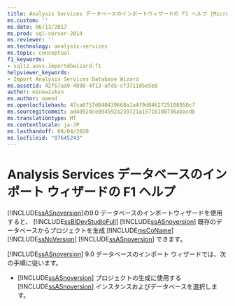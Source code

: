 ```yaml
---
title: Analysis Services データベースのインポートウィザードの F1 ヘルプ |Microsoft Docs
ms.custom: ''
ms.date: 06/13/2017
ms.prod: sql-server-2014
ms.reviewer: ''
ms.technology: analysis-services
ms.topic: conceptual
f1_keywords:
- sql12.asvs.importdbwizard.f1
helpviewer_keywords:
- Import Analysis Services Database Wizard
ms.assetid: 42f67aa9-4898-4f13-afd5-cf3711d5e5e0
author: minewiskan
ms.author: owend
ms.openlocfilehash: 47ca0757d840439668a1a4f9d0462725108950c7
ms.sourcegitcommit: ad4d92dce894592a259721a1571b1d8736abacdb
ms.translationtype: MT
ms.contentlocale: ja-JP
ms.lasthandoff: 08/04/2020
ms.locfileid: "87645243"
---
```

# <a name="import-analysis-services-database-wizard-f1-help"></a>Analysis Services データベースのインポート ウィザードの F1 ヘルプ
  [!INCLUDE[ssASnoversion](../includes/ssasnoversion-md.md)]の9.0 データベースのインポートウィザードを使用すると、 [!INCLUDE[ssBIDevStudioFull](../includes/ssbidevstudiofull-md.md)] [!INCLUDE[ssASnoversion](../includes/ssasnoversion-md.md)] 既存のデータベースからプロジェクトを生成 [!INCLUDE[msCoName](../includes/msconame-md.md)] [!INCLUDE[ssNoVersion](../includes/ssnoversion-md.md)] [!INCLUDE[ssASnoversion](../includes/ssasnoversion-md.md)] できます。  
  
 [!INCLUDE[ssASnoversion](../includes/ssasnoversion-md.md)] 9.0 データベースのインポート ウィザードでは、次の手順に従います。  
  
-   [!INCLUDE[ssASnoversion](../includes/ssasnoversion-md.md)] プロジェクトの生成に使用する [!INCLUDE[ssASnoversion](../includes/ssasnoversion-md.md)] インスタンスおよびデータベースを選択します。  
  
  
